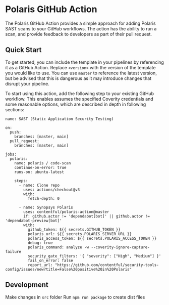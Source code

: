 # Polaris GitHub Action

The Polaris GitHub Action provides a simple approach for adding Polaris SAST scans to your GitHub workflows. The
action has the ability to run a scan, and provide feedback to developers as part of their pull request.

## Quick Start

To get started, you can include the template in your pipelines by referencing it as a GitHub Action.
Replace `<version>` with the version of the template you would like to use. You can use `master` to reference the latest version,
but be advised that this is dangerous as it may introduce changes that disrupt your pipeline.

To start using this action, add the following step to your existing GitHub workflow. This enables assumes the specified
Coverity credentials and some reasonable options, which are described in depth in following sections:

```
name: SAST (Static Application Security Testing)

on:
  push:
    branches: [master, main]
  pull_request:
    branches: [master, main]

jobs:
  polaris:
    name: polaris / code-scan
    continue-on-error: true
    runs-on: ubuntu-latest

    steps:
      - name: Clone repo
        uses: actions/checkout@v3
        with:
          fetch-depth: 0

      - name: Synopsys Polaris
        uses: contentful/polaris-action@master
        if: github.actor != 'dependabot[bot]' || github.actor != 'dependabot-preview[bot]'
        with:
          github_token: ${{ secrets.GITHUB_TOKEN }}
          polaris_url: ${{ secrets.POLARIS_SERVER_URL }}
          polaris_access_token: ${{ secrets.POLARIS_ACCESS_TOKEN }}
          debug: true
          polaris_command: analyze -w --coverity-ignore-capture-failure
          security_gate_filters: '{ "severity": ["High", "Medium"] }'
          fail_on_error: false
          report_url: "https://github.com/contentful/security-tools-config/issues/new?title=False%20positive%20in%20Polaris"
```

## Development

Make changes in `src` folder
Run `npm run package` to create dist files
